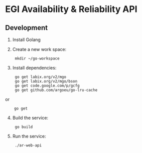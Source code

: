 # EGI Availability & Reliability API

## Development

1. Install Golang
2. Create a new work space:

        mkdir ~/go-workspace

3. Install dependencies:

        go get labix.org/v2/mgo
        go get labix.org/v2/mgo/bson
        go get code.google.com/p/gcfg
        go get github.com/argoeu/go-lru-cache

or

        go get

4. Build the service:

        go build

5. Run the service:

        ./ar-web-api
